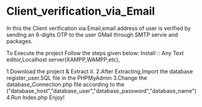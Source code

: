 
# Client_verification_via_Email
In this the Client verification via Email,email address of user is verified by sending an 6-digits OTP to the user GMail 
through SMTP servie and packages.

To Execute the project Follow the steps given below:
 Install :: Any Text editor,Localhost server(XAMPP,WAMPP,etc),
 
1.Download the project & Extract it.
2.After Extracting,Import the database register_user.SQL file in the PHPMyAdmin
3.Change the database_Connection.php file according to the ("database_host","database_user","database_password","database_name")
4.Run Index.php Enjoy!
